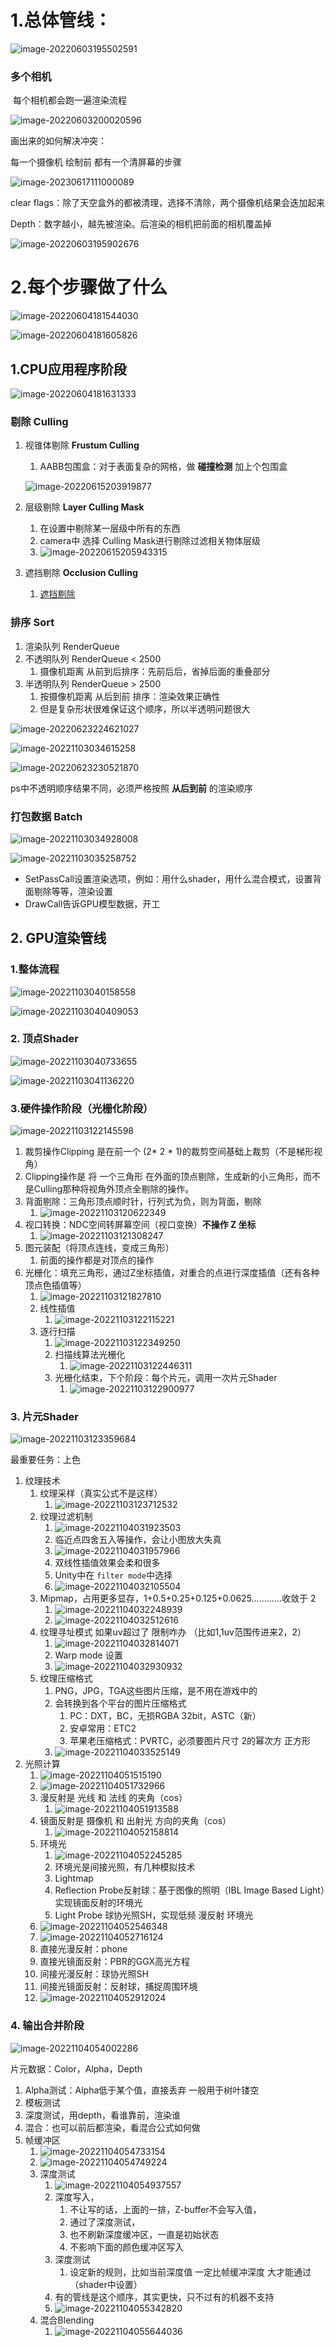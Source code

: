 # 1.总体管线：

 ![image-20220603195502591](1渲染管线.assets/image-20220603195502591.png)

### 多个相机

​	每个相机都会跑一遍渲染流程

![image-20220603200020596](1渲染管线.assets/image-20220603200020596.png)

画出来的如何解决冲突：

每一个摄像机 绘制前 都有一个清屏幕的步骤

![image-20230617111000089](1%E6%B8%B2%E6%9F%93%E7%AE%A1%E7%BA%BF.assets/image-20230617111000089.png)



clear flags：除了天空盒外的都被清理，选择不清除，两个摄像机结果会迭加起来

Depth：数字越小，越先被渲染。后渲染的相机把前面的相机覆盖掉

![image-20220603195902676](1渲染管线.assets/image-20220603195902676.png)

# 2.每个步骤做了什么

![image-20220604181544030](1渲染管线.assets\image-20220604181544030.png)

![image-20220604181605826](1渲染管线.assets\image-20220604181605826.png)

## 1.CPU应用程序阶段

![image-20220604181631333](1渲染管线.assets\image-20220604181631333.png)

### 剔除 Culling

1. 视锥体剔除 **Frustum Culling**

   1.  AABB包围盒：对于表面复杂的网格，做 **碰撞检测** 加上个包围盒

      ![image-20220615203919877](1渲染管线.assets/image-20220615203919877.png)

2. 层级剔除 **Layer Culling Mask**

   1. 在设置中剔除某一层级中所有的东西
   2. camera中 选择 Culling Mask进行剔除过滤相关物体层级
   3. ![image-20220615205943315](1渲染管线.assets/image-20220615205943315.png)

3. 遮挡剔除 **Occlusion Culling**

   1. [遮挡剔除](https://blog.csdn.net/liu_xueping/article/details/123407498)

### 排序 Sort

1. 渲染队列 RenderQueue
2. 不透明队列 RenderQueue < 2500
   1. 摄像机距离 从前到后排序：先前后后，省掉后面的重叠部分
3. 半透明队列 RenderQueue > 2500
   1. 按摄像机距离 从后到前 排序：渲染效果正确性
   2. 但是复杂形状很难保证这个顺序，所以半透明问题很大

![image-20220623224621027](1渲染管线.assets/image-20220623224621027.png)

![image-20221103034615258](1渲染管线.assets/image-20221103034615258.png)

![image-20220623230521870](1渲染管线.assets/image-20220623230521870.png)

ps中不透明顺序结果不同，必须严格按照 **从后到前** 的渲染顺序

### 打包数据 Batch

![image-20221103034928008](1渲染管线.assets/image-20221103034928008.png)

![image-20221103035258752](1渲染管线.assets/image-20221103035258752.png)

- SetPassCall设置渲染选项，例如：用什么shader，用什么混合模式，设置背面剔除等等，渲染设置
- DrawCall告诉GPU模型数据，开工

## 2. GPU渲染管线

### 1.整体流程

![image-20221103040158558](1渲染管线.assets/image-20221103040158558.png)

![image-20221103040409053](1渲染管线.assets/image-20221103040409053.png)

### 2. 顶点Shader

![image-20221103040733655](1渲染管线.assets/image-20221103040733655.png)

![image-20221103041136220](1渲染管线.assets/image-20221103041136220.png)

### 3.硬件操作阶段（光栅化阶段）

![image-20221103122145598](1渲染管线.assets/image-20221103122145598.png)

1. 裁剪操作Clipping 是在前一个 (2* 2 * 1)的裁剪空间基础上裁剪（不是梯形视角）
2. Clipping操作是 将 一个三角形 在外面的顶点剔除，生成新的小三角形，而不是Culling那种将视角外顶点全剔除的操作。
3. 背面剔除：三角形顶点顺时针，行列式为负，则为背面，剔除
   1. ![image-20221103120622349](1渲染管线.assets/image-20221103120622349.png)
4. 视口转换：NDC空间转屏幕空间（视口变换）**不操作 Z 坐标**
   1. ![image-20221103121308247](1渲染管线.assets/image-20221103121308247.png)
5. 图元装配（将顶点连线，变成三角形）
   1. 前面的操作都是对顶点的操作
6. 光栅化：填充三角形，通过Z坐标插值，对重合的点进行深度插值（还有各种顶点色插值等）
   1. ![image-20221103121827810](1渲染管线.assets/image-20221103121827810.png)
   2. 线性插值
      1. ![image-20221103122115221](1渲染管线.assets/image-20221103122115221.png)
   3. 逐行扫描
      1. ![image-20221103122349250](1渲染管线.assets/image-20221103122349250.png)
      2. 扫描线算法光栅化
         1. ![image-20221103122446311](1渲染管线.assets/image-20221103122446311.png)
      3. 光栅化结束，下个阶段：每个片元，调用一次片元Shader
         1. ![image-20221103122900977](1渲染管线.assets/image-20221103122900977.png)

### 3. 片元Shader

![image-20221103123359684](1渲染管线.assets/image-20221103123359684.png)

最重要任务：上色

1. 纹理技术
   1. 纹理采样（真实公式不是这样）
      1. ![image-20221103123712532](1渲染管线.assets/image-20221103123712532.png)
   2. 纹理过滤机制
      1. ![image-20221104031923503](1渲染管线.assets/image-20221104031923503.png)
      2. 临近点四舍五入等操作，会让小图放大失真
      3. ![image-20221104031957966](1渲染管线.assets/image-20221104031957966.png)
      4. 双线性插值效果会柔和很多
      5. Unity中在 `filter mode`中选择
      6. ![image-20221104032105504](1渲染管线.assets/image-20221104032105504.png)
   3. Mipmap，占用更多显存，1+0.5+0.25+0.125+0.0625…………收敛于 2
      1. ![image-20221104032248939](1渲染管线.assets/image-20221104032248939.png)
      2. ![image-20221104032512616](1渲染管线.assets/image-20221104032512616.png)
   4. 纹理寻址模式 如果uv超过了 限制咋办 （比如1,1uv范围传进来2，2）
      1. ![image-20221104032814071](1渲染管线.assets/image-20221104032814071.png)
      2. Warp mode 设置
      3. ![image-20221104032930932](1渲染管线.assets/image-20221104032930932.png)
   5. 纹理压缩格式
      1. PNG，JPG，TGA这些图片压缩，是不用在游戏中的
      2. 会转换到各个平台的图片压缩格式
         1. PC：DXT，BC，无损RGBA 32bit，ASTC（新）
         2. 安卓常用：ETC2
         3. 苹果老压缩格式：PVRTC，必须要图片尺寸 2的幂次方 正方形
      3.  ![image-20221104033525149](1渲染管线.assets/image-20221104033525149.png)
2. 光照计算
   1.  ![image-20221104051515190](1渲染管线.assets/image-20221104051515190.png)
   2. ![image-20221104051732966](1渲染管线.assets/image-20221104051732966.png)
   3. 漫反射是 光线 和 法线 的夹角（cos）
      1. ![image-20221104051913588](1渲染管线.assets/image-20221104051913588.png)
   4. 镜面反射是 摄像机 和 出射光 方向的夹角（cos）
      1. ![image-20221104052158814](1渲染管线.assets/image-20221104052158814.png)
   5. 环境光 
      1. ![image-20221104052245285](1渲染管线.assets/image-20221104052245285.png)
      2. 环境光是间接光照，有几种模拟技术
      3. Lightmap
      4. Reflection Probe反射球：基于图像的照明（IBL Image Based Light）实现镜面反射的环境光
      5. Light Probe 球协光照SH，实现低频 漫反射 环境光
   6. ![image-20221104052546348](1渲染管线.assets/image-20221104052546348.png)
   7.  ![image-20221104052716124](1渲染管线.assets/image-20221104052716124.png)
      1. 直接光漫反射：phone
      2. 直接光镜面反射：PBR的GGX高光方程
      3. 间接光漫反射：球协光照SH
      4. 间接光镜面反射：反射球，捕捉周围环境
      5. ![image-20221104052912024](1渲染管线.assets/image-20221104052912024.png)

### 4. 输出合并阶段

![image-20221104054002286](1渲染管线.assets/image-20221104054002286.png)

片元数据：Color，Alpha，Depth

1. Alpha测试：Alpha低于某个值，直接丢弃   一般用于树叶镂空
2. 模板测试
3. 深度测试，用depth，看谁靠前，渲染谁
4. 混合：也可以前后都渲染，看混合公式如何做
5. 帧缓冲区
   1. ![image-20221104054733154](1渲染管线.assets/image-20221104054733154.png)
   2. ![image-20221104054749224](1渲染管线.assets/image-20221104054749224.png)
   3. 深度测试
      1. ![image-20221104054937557](1渲染管线.assets/image-20221104054937557.png)
      2. 深度写入，
         1. 不让写的话，上面的一排，Z-buffer不会写入值，
         2. 通过了深度测试，
         3. 也不刷新深度缓冲区，一直是初始状态
         4. 不影响下面的颜色缓冲区写入
      3. 深度测试
         1. 设定新的规则，比如当前深度值 一定比帧缓冲深度 大才能通过（shader中设置）
      4.  有的管线是这个顺序，其实更快，只不过有的机器不支持
         1. ![image-20221104055342820](1渲染管线.assets/image-20221104055342820.png)
   4. 混合Blending
      1. ![image-20221104055644036](1渲染管线.assets/image-20221104055644036.png)


